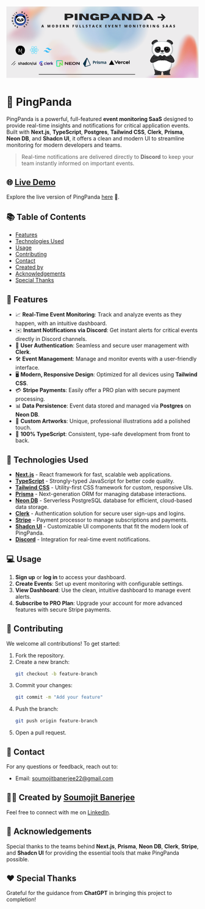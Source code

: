 # ![PingPanda Banner](https://github.com/soumojit622/PingPanda/blob/master/public/banner.png)

# 🚀 PingPanda

PingPanda is a powerful, full-featured **event monitoring SaaS** designed to provide real-time insights and notifications for critical application events. Built with **Next.js**, **TypeScript**, **Postgres**, **Tailwind CSS**, **Clerk**, **Prisma**, **Neon DB**, and **Shadcn UI**, it offers a clean and modern UI to streamline monitoring for modern developers and teams.

> Real-time notifications are delivered directly to **Discord** to keep your team instantly informed on important events.

## 🌐 [Live Demo](https://ping-panda-ohnusmfcw-soumojit-banerjees-projects.vercel.app/)

Explore the live version of PingPanda [here](https://ping-panda-ohnusmfcw-soumojit-banerjees-projects.vercel.app/) 🎉.

## 📚 Table of Contents

- [Features](#-features)
- [Technologies Used](#-technologies-used)
- [Usage](#-usage)
- [Contributing](#-contributing)
- [Contact](#-contact)
- [Created by](#-created-by)
- [Acknowledgements](#-acknowledgements)
- [Special Thanks](#-special-thanks)

## 🚩 Features

- 📈 **Real-Time Event Monitoring**: Track and analyze events as they happen, with an intuitive dashboard.
- ✉️ **Instant Notifications via Discord**: Get instant alerts for critical events directly in Discord channels.
- 🔐 **User Authentication**: Seamless and secure user management with **Clerk**.
- 🛠️ **Event Management**: Manage and monitor events with a user-friendly interface.
- 🖥️ **Modern, Responsive Design**: Optimized for all devices using **Tailwind CSS**.
- 💳 **Stripe Payments**: Easily offer a PRO plan with secure payment processing.
- 📊 **Data Persistence**: Event data stored and managed via **Postgres** on **Neon DB**.
- 🎨 **Custom Artworks**: Unique, professional illustrations add a polished touch.
- 🔑 **100% TypeScript**: Consistent, type-safe development from front to back.

## 📑 Technologies Used

- [**Next.js**](https://nextjs.org/) - React framework for fast, scalable web applications.
- [**TypeScript**](https://www.typescriptlang.org/) - Strongly-typed JavaScript for better code quality.
- [**Tailwind CSS**](https://tailwindcss.com/) - Utility-first CSS framework for custom, responsive UIs.
- [**Prisma**](https://www.prisma.io/) - Next-generation ORM for managing database interactions.
- [**Neon DB**](https://neon.tech/) - Serverless PostgreSQL database for efficient, cloud-based data storage.
- [**Clerk**](https://clerk.dev/) - Authentication solution for secure user sign-ups and logins.
- [**Stripe**](https://stripe.com/) - Payment processor to manage subscriptions and payments.
- [**Shadcn UI**](https://shadcn.dev/) - Customizable UI components that fit the modern look of PingPanda.
- [**Discord**](https://discord.com/) - Integration for real-time event notifications.

## 💻 Usage

1. **Sign up** or **log in** to access your dashboard.
2. **Create Events**: Set up event monitoring with configurable settings.
3. **View Dashboard**: Use the clean, intuitive dashboard to manage event alerts.
4. **Subscribe to PRO Plan**: Upgrade your account for more advanced features with secure Stripe payments.

## 💬 Contributing

We welcome all contributions! To get started:

1. Fork the repository.
2. Create a new branch:
    ```bash
    git checkout -b feature-branch
    ```
3. Commit your changes:
    ```bash
    git commit -m "Add your feature"
    ```
4. Push the branch:
    ```bash
    git push origin feature-branch
    ```
5. Open a pull request.

## 📧 Contact

For any questions or feedback, reach out to:

- Email: [soumojitbanerjee22@gmail.com](mailto:soumojitbanerjee22@gmail.com)

## 👨‍💻 Created by [Soumojit Banerjee](https://www.linkedin.com/in/soumojit-banerjee-4914b3228/)

Feel free to connect with me on [LinkedIn](https://www.linkedin.com/in/soumojit-banerjee-4914b3228/).

## 🙏 Acknowledgements

Special thanks to the teams behind **Next.js**, **Prisma**, **Neon DB**, **Clerk**, **Stripe**, and **Shadcn UI** for providing the essential tools that make PingPanda possible.

## ❤️ Special Thanks

Grateful for the guidance from **ChatGPT** in bringing this project to completion!
